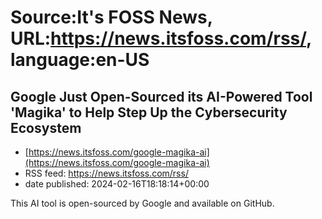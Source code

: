 # Source:It's FOSS News, URL:https://news.itsfoss.com/rss/, language:en-US

## Google Just Open-Sourced its AI-Powered Tool 'Magika' to Help Step Up the Cybersecurity Ecosystem
 - [https://news.itsfoss.com/google-magika-ai](https://news.itsfoss.com/google-magika-ai)
 - RSS feed: https://news.itsfoss.com/rss/
 - date published: 2024-02-16T18:18:14+00:00

This AI tool is open-sourced by Google and available on GitHub.

